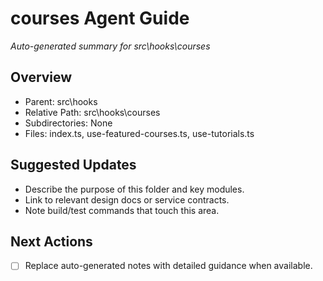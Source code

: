﻿# courses Agent Guide
*Auto-generated summary for src\hooks\courses*

## Overview
- Parent: src\hooks
- Relative Path: src\hooks\courses
- Subdirectories: None
- Files: index.ts, use-featured-courses.ts, use-tutorials.ts

## Suggested Updates
- Describe the purpose of this folder and key modules.
- Link to relevant design docs or service contracts.
- Note build/test commands that touch this area.

## Next Actions
- [ ] Replace auto-generated notes with detailed guidance when available.
